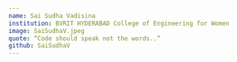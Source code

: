 ```yaml
---
name: Sai Sudha Vadisina
institution: BVRIT HYDERABAD College of Engineering for Women 
image: SaiSudhaV.jpeg
quote: “Code should speak not the words..”
github: SaiSudhaV
---
```


